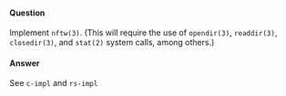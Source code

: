 #### Question

Implement `nftw(3)`. (This will require the use of `opendir(3)`, `readdir(3)`, 
`closedir(3)`, and `stat(2)` system calls, among others.)


#### Answer

See `c-impl` and `rs-impl`
